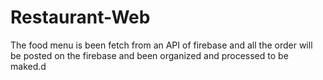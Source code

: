 # Restaurant-Web
The food menu is been fetch from an API of firebase and all the order will be posted on the firebase and been organized and processed to be maked.d 
